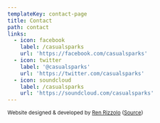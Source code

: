 ```yaml
---
templateKey: contact-page
title: Contact
path: contact
links:
  - icon: facebook
    label: /casualsparks
    url: 'https://facebook.com/casualsparks'
  - icon: twitter
    label: '@casualsparks'
    url: 'https://twitter.com/casualsparks'
  - icon: soundcloud
    label: /casualsparks
    url: 'https://soundcloud.com/casualsparks'
---
```

<sub>Website designed & developed by [Ren Rizzolo](https://renrizzolo.com) ([Source](https://github.com/renrizzolo/casualsparks-gatsby))</sub>
 
